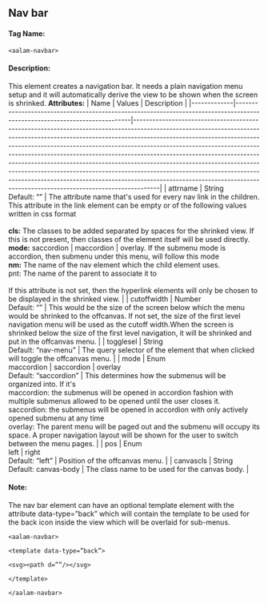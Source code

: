 ## Nav bar
#### Tag Name:

`<aalam-navbar>`

#### Description:

This element creates a navigation bar. It needs a plain navigation menu setup and it will automatically derive the view to be shown when the screen is shrinked.
**Attributes:**
| Name        | Values                                                                                                                   | Description                                                                                                                                                                                                                                                                                                                                                                                                                                                                                                                                                                                                                                            |
|-------------|---------------------------------------------------------------------------------------------------------------------------|--------------------------------------------------------------------------------------------------------------------------------------------------------------------------------------------------------------------------------------------------------------------------------------------------------------------------------------------------------------------------------------------------------------------------------------------------------------------------------------------------------------------------------------------------------------------------------------------------------------------------------------------------------|
| attrname    | String<br>Default: “”                                                                                                     | The attribute name that's used for every nav link in the children. This attribute in the link element can be empty or of the following values written in css format<br><br>**cls:** The classes to be added separated by spaces for the shrinked view. If this is not present, then classes of the element itself will be used directly.<br>**mode:** saccordion \| maccordion \| overlay. If the submenu mode is accordion, then submenu under this menu, will follow this mode<br>**nm:** The name of the nav element which the child element uses.<br>pnt: The name of the parent to associate it to<br><br>If this attribute is not set, then the hyperlink elements will only be chosen to be displayed in the shrinked view. |
| cutoffwidth | Number<br>Default: “”                                                                                                     | This would be the size of the screen below which the menu would be shrinked to the offcanvas. If not set, the size of the first level navigation menu will be used as the cutoff width.When the screen is shrinked below the size of the first level navigation, it will be shrinked and put in the offcanvas menu.                                                                                                                                                                                                                                                                                                                                  |
| togglesel   | String<br>Default: “nav-menu”                                                                                             | The query selector of the element that when clicked will toggle the offcanvas menu.                                                                                                                                                                                                                                                                                                                                                                                                                                                                                                                                                                    |
| mode        | Enum<br>maccordion \| saccordion \| overlay<br>Default: “saccordion”                                                     | This determines how the submenus will be organized into. If it's<br>maccordion: the submenus will be opened in accordion fashion with multiple submenus allowed to be opened until the user closes it.<br>saccordion: the submenus will be opened in accordion with only actively opened submenu at any time<br>overlay: The parent menu will be paged out and the submenu will occupy its space. A proper navigation layout will be shown for the user to switch between the menu pages.                                                                                                                                               |
| pos         | Enum<br>left \| right<br>Default: “left”                                                                                  | Position of the offcanvas menu.                                                                                                                                                                                                                                                                                                                                                                                                                                                                                                                                                                                                                         |
| canvascls   | String<br>Default: canvas-body                                                                                            | The class name to be used for the canvas body.                                                                                                                                                                                                                                                                                                                                                                                                                                                                                                                                                                                                         |
#### Note:

The nav bar element can have an optional template element with the attribute data-type=”back” which will contain the template to be used for the back icon inside the view which will be overlaid for sub-menus.

  

`<aalam-navbar>`

`<template data-type=”back”>`

`<svg><path d=””/></svg>`

`</template>`

`</aalam-navbar>`